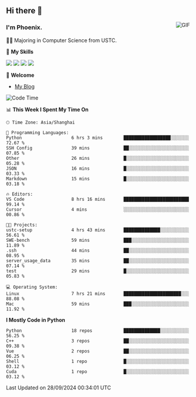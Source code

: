 ## Hi there 👋
<img align="right" alt="GIF" src="https://raw.githubusercontent.com/JoeyBling/JoeyBling/master/pic/pusheencode.gif" />

### I'm Phoenix.

👨‍🎓 Majoring in Computer Science from USTC.

🌟 **My Skills**

![](https://img.shields.io/badge/-Python-3e74a2?style=flat-square&logo=Python&logoColor=fff)
![](https://img.shields.io/badge/-C++-9f62a5?style=flat&logo=cplusplus&logoColor=white)
![](https://img.shields.io/badge/-Linux-185886?style=flat-square&logo=Linux&logoColor=fff)
![](https://img.shields.io/badge/-Rust-ff4136?style=flat-square&logo=Rust&logoColor=fff)

💬 **Welcome**

- [My Blog](https://ysy-phoenix.github.io/)

<!--START_SECTION:waka-->
![Code Time](http://img.shields.io/badge/Code%20Time-808%20hrs%2037%20mins-blue)

📊 **This Week I Spent My Time On** 

```text
🕑︎ Time Zone: Asia/Shanghai

💬 Programming Languages: 
Python                   6 hrs 3 mins        ██████████████████░░░░░░░   72.67 % 
SSH Config               39 mins             ██░░░░░░░░░░░░░░░░░░░░░░░   07.85 % 
Other                    26 mins             █░░░░░░░░░░░░░░░░░░░░░░░░   05.28 % 
JSON                     16 mins             █░░░░░░░░░░░░░░░░░░░░░░░░   03.33 % 
Markdown                 15 mins             █░░░░░░░░░░░░░░░░░░░░░░░░   03.18 % 

🔥 Editors: 
VS Code                  8 hrs 16 mins       █████████████████████████   99.14 % 
Cursor                   4 mins              ░░░░░░░░░░░░░░░░░░░░░░░░░   00.86 % 

🐱‍💻 Projects: 
ustc-setup               4 hrs 43 mins       ██████████████░░░░░░░░░░░   56.61 % 
SWE-bench                59 mins             ███░░░░░░░░░░░░░░░░░░░░░░   11.89 % 
.ssh                     44 mins             ██░░░░░░░░░░░░░░░░░░░░░░░   08.95 % 
server_usage_data        35 mins             ██░░░░░░░░░░░░░░░░░░░░░░░   07.14 % 
test                     29 mins             █░░░░░░░░░░░░░░░░░░░░░░░░   05.83 % 

💻 Operating System: 
Linux                    7 hrs 21 mins       ██████████████████████░░░   88.08 % 
Mac                      59 mins             ███░░░░░░░░░░░░░░░░░░░░░░   11.92 % 
```

**I Mostly Code in Python** 

```text
Python                   18 repos            ██████████████░░░░░░░░░░░   56.25 % 
C++                      3 repos             ██░░░░░░░░░░░░░░░░░░░░░░░   09.38 % 
Vue                      2 repos             ██░░░░░░░░░░░░░░░░░░░░░░░   06.25 % 
Shell                    1 repo              █░░░░░░░░░░░░░░░░░░░░░░░░   03.12 % 
Cuda                     1 repo              █░░░░░░░░░░░░░░░░░░░░░░░░   03.12 % 
```




 Last Updated on 28/09/2024 00:34:01 UTC
<!--END_SECTION:waka-->

<!--
**ysy-phoenix/ysy-phoenix** is a ✨ _special_ ✨ repository because its `README.md` (this file) appears on your GitHub profile.

Here are some ideas to get you started:

- 🔭 I’m currently working on ...
- 🌱 I’m currently learning ...
- 👯 I’m looking to collaborate on ...
- 🤔 I’m looking for help with ...
- 💬 Ask me about ...
- 📫 How to reach me: ...
- 😄 Pronouns: ...
- ⚡ Fun fact: ...
-->
